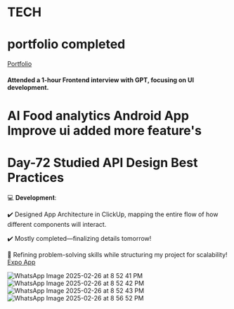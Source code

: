 # TECH
# portfolio completed 
[Portfolio](https://www.lokeshdev.in/)
#### Attended a 1-hour Frontend interview with GPT, focusing on UI development.

#  AI Food analytics Android App  Improve ui added more feature's 
# Day-72 Studied API Design Best Practices


💻 𝐃𝐞𝐯𝐞𝐥𝐨𝐩𝐦𝐞𝐧𝐭:

✔️ Designed App Architecture in ClickUp, mapping the entire flow of how different  components will interact.

 ✔️ Mostly completed—finalizing details tomorrow!

🎯 Refining problem-solving skills while structuring my project for scalability!
[Expo App](https://expo.dev/accounts/lokesh_choudhary/projects/dev/builds/511977d8-4144-4177-b950-1006b56e777e)
  
 
![WhatsApp Image 2025-02-26 at 8 52 41 PM](https://github.com/user-attachments/assets/33dda5b3-ff9d-460f-b797-862d9445789a)
![WhatsApp Image 2025-02-26 at 8 52 42 PM](https://github.com/user-attachments/assets/9da60e09-b559-4d65-a478-0d6e6c621857)
![WhatsApp Image 2025-02-26 at 8 52 43 PM](https://github.com/user-attachments/assets/57ba1d93-4ef9-48f8-8517-445b5d4254c4)
![WhatsApp Image 2025-02-26 at 8 56 52 PM](https://github.com/user-attachments/assets/e884c545-d401-4499-b801-9fac727e391f)
